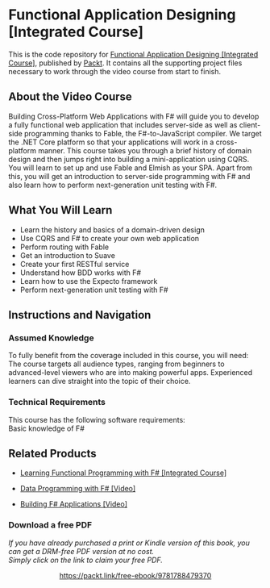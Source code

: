 # Functional Application Designing [Integrated Course]
This is the code repository for [Functional Application Designing [Integrated Course]](https://www.packtpub.com/web-development/functional-application-designing-integrated-course?utm_source=github&utm_medium=repository&utm_campaign=9781788479370), published by [Packt](https://www.packtpub.com/?utm_source=github). It contains all the supporting project files necessary to work through the video course from start to finish.
## About the Video Course
Building Cross-Platform Web Applications with F# will guide you to develop a fully functional web application that includes server-side as well as client-side programming thanks to Fable, the F#-to-JavaScript compiler. We target the .NET Core platform so that your applications will work in a cross-platform manner.
This course takes you through a brief history of domain design and then jumps right into building a mini-application using CQRS. You will learn to set up and use Fable and Elmish as your SPA. Apart from this, you will get an introduction to server-side programming with F# and also learn how to perform next-generation unit testing with F#.

<H2>What You Will Learn</H2>
<DIV class=book-info-will-learn-text>
<UL>
<LI>Learn the history and basics of a domain-driven design 
<LI>Use CQRS and F# to create your own web application 
<LI>Perform routing with Fable 
<LI>Get an introduction to Suave 
<LI>Create your first RESTful service 
<LI>Understand how BDD works with F# 
<LI>Learn how to use the Expecto framework 
<LI>Perform next-generation unit testing with F# </LI></UL></DIV>

## Instructions and Navigation
### Assumed Knowledge
To fully benefit from the coverage included in this course, you will need:<br/>
The course targets all audience types, ranging from beginners to advanced-level viewers who are into making powerful apps. Experienced learners can dive straight into the topic of their choice.
### Technical Requirements
This course has the following software requirements:<br/>
Basic knowledge of F#

## Related Products
* [Learning Functional Programming with F# [Integrated Course]](https://www.packtpub.com/web-development/learning-functional-programming-f-integrated-course?utm_source=github&utm_medium=repository&utm_campaign=9781788477840)

* [Data Programming with F# [Video]](https://www.packtpub.com/application-development/data-programming-f-video?utm_source=github&utm_medium=repository&utm_campaign=9781788479967)

* [Building F# Applications [Video]](https://www.packtpub.com/application-development/building-f-applications-video?utm_source=github&utm_medium=repository&utm_campaign=9781788298858)

### Download a free PDF

 <i>If you have already purchased a print or Kindle version of this book, you can get a DRM-free PDF version at no cost.<br>Simply click on the link to claim your free PDF.</i>
<p align="center"> <a href="https://packt.link/free-ebook/9781788479370">https://packt.link/free-ebook/9781788479370 </a> </p>